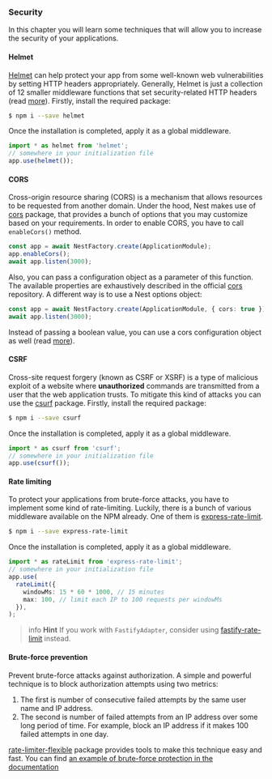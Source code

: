 ### Security

In this chapter you will learn some techniques that will allow you to increase the security of your applications.

#### Helmet

[Helmet](https://github.com/helmetjs/helmet) can help protect your app from some well-known web vulnerabilities by setting HTTP headers appropriately. Generally, Helmet is just a collection of 12 smaller middleware functions that set security-related HTTP headers (read [more](https://github.com/helmetjs/helmet#how-it-works)). Firstly, install the required package:

```bash
$ npm i --save helmet
```

Once the installation is completed, apply it as a global middleware.

```typescript
import * as helmet from 'helmet';
// somewhere in your initialization file
app.use(helmet());
```

#### CORS

Cross-origin resource sharing (CORS) is a mechanism that allows resources to be requested from another domain. Under the hood, Nest makes use of [cors](https://github.com/expressjs/cors) package, that provides a bunch of options that you may customize based on your requirements. In order to enable CORS, you have to call `enableCors()` method.

```typescript
const app = await NestFactory.create(ApplicationModule);
app.enableCors();
await app.listen(3000);
```

Also, you can pass a configuration object as a parameter of this function. The available properties are exhaustively described in the official [cors](https://github.com/expressjs/cors) repository. A different way is to use a Nest options object:

```typescript
const app = await NestFactory.create(ApplicationModule, { cors: true });
await app.listen(3000);
```

Instead of passing a boolean value, you can use a cors configuration object as well (read [more](https://github.com/expressjs/cors#configuration-options)).

#### CSRF

Cross-site request forgery (known as CSRF or XSRF) is a type of malicious exploit of a website where **unauthorized** commands are transmitted from a user that the web application trusts. To mitigate this kind of attacks you can use the [csurf](https://github.com/expressjs/csurf) package. Firstly, install the required package:

```bash
$ npm i --save csurf
```

Once the installation is completed, apply it as a global middleware.

```typescript
import * as csurf from 'csurf';
// somewhere in your initialization file
app.use(csurf());
```

#### Rate limiting

To protect your applications from brute-force attacks, you have to implement some kind of rate-limiting. Luckily, there is a bunch of various middleware available on the NPM already. One of them is [express-rate-limit](https://github.com/nfriedly/express-rate-limit).

```bash
$ npm i --save express-rate-limit
```

Once the installation is completed, apply it as a global middleware.

```typescript
import * as rateLimit from 'express-rate-limit';
// somewhere in your initialization file
app.use(
  rateLimit({
    windowMs: 15 * 60 * 1000, // 15 minutes
    max: 100, // limit each IP to 100 requests per windowMs
  }),
);
```

> info **Hint** If you work with `FastifyAdapter`, consider using [fastify-rate-limit](https://github.com/fastify/fastify-rate-limit) instead.

#### Brute-force prevention

 Prevent brute-force attacks against authorization.
A simple and powerful technique is to block authorization attempts using two metrics:

 1. The first is number of consecutive failed attempts by the same user name and IP address.
1. The second is number of failed attempts from an IP address over some long period of time. For example, block an IP address if it makes 100 failed attempts in one day.

 [rate-limiter-flexible](https://github.com/animir/node-rate-limiter-flexible) package provides tools to make this technique easy and fast. You can find [an example of brute-force protection in the documentation](https://github.com/animir/node-rate-limiter-flexible/wiki/Overall-example#login-endpoint-protection)
